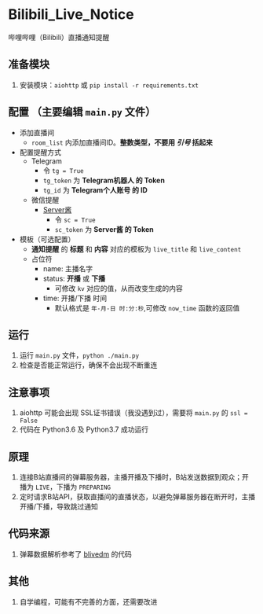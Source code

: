 # Bilibili_Live_Notice
哔哩哔哩（Bilibili）直播通知提醒

## 准备模块
1. 安装模块：`aiohttp` 或 `pip install -r requirements.txt`

## 配置 （主要编辑 `main.py` 文件）
- 添加直播间
  - `room_list` 内添加直播间ID。**整数类型，不要用 *引号* 括起来**
- 配置提醒方式
  - Telegram
    - 令 `tg = True`
    - `tg_token` 为 **Telegram机器人 的 Token**
    - `tg_id` 为 **Telegram个人账号 的 ID**
  - 微信提醒
    - [Server酱](http://sc.ftqq.com/3.version)
      - 令 `sc = True`
      - `sc_token` 为 **Server酱 的 Token**
- 模板（可选配置）
  - **通知提醒** 的 **标题** 和 **内容** 对应的模板为 `live_title` 和 `live_content`
  - 占位符
    - name: 主播名字
    - status: **开播** 或 **下播**
      - 可修改 `kv` 对应的值，从而改变生成的内容
    - time: 开播/下播 时间
      - 默认格式是 `年-月-日 时:分:秒`,可修改 `now_time` 函数的返回值

## 运行
1. 运行 `main.py` 文件，`python ./main.py`
2. 检查是否能正常运行，确保不会出现不断重连

## 注意事项
1. aiohttp 可能会出现 SSL证书错误（我没遇到过），需要将 `main.py` 的 `ssl = False`
2. 代码在 Python3.6 及 Python3.7 成功运行

## 原理
1. 连接B站直播间的弹幕服务器，主播开播及下播时，B站发送数据到观众；开播为 `LIVE`，下播为 `PREPARING`
2. 定时请求B站API，获取直播间的直播状态，以避免弹幕服务器在断开时，主播开播/下播，导致跳过通知

## 代码来源
1. 弹幕数据解析参考了 [blivedm](https://github.com/xfgryujk/blivedm) 的代码

## 其他
1. 自学编程，可能有不完善的方面，还需要改进
